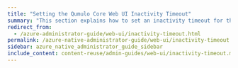 ```yaml
---
title: "Setting the Qumulo Core Web UI Inactivity Timeout"
summary: "This section explains how to set an inactivity timeout for the Qumulo Core Web UI."
redirect_from:
  - /azure-administrator-guide/web-ui/inactivity-timeout.html
permalink: /azure-native-administrator-guide/web-ui/inactivity-timeout.html
sidebar: azure_native_administrator_guide_sidebar
include_content: content-reuse/admin-guides/web-ui/inactivity-timeout.md
---
```


